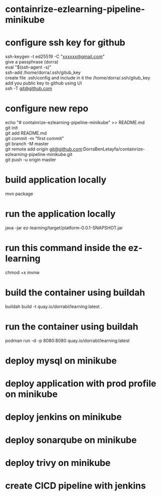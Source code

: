 # containrize-ezlearning-pipeline-minikube
# configure ssh key for github 
ssh-keygen -t ed25519 -C "xxxxxx@gmail.com"  
give a passphrase (dorra)  
eval "$(ssh-agent -s)"  
ssh-add /home/dorra/.ssh/gitub_key  
create file .ssh/config and include in it the /home/dorra/.ssh/gitub_key   
add you public key to github using UI  
ssh -T git@github.com  
# configure new repo
echo "# containrize-ezlearning-pipeline-minikube" >> README.md  
git init  
git add README.md  
git commit -m "first commit"  
git branch -M master  
git remote add origin git@github.com:DorraBenLetayfa/containrize-ezlearning-pipeline-minikube.git  
git push -u origin master  
# build application locally 
mvn package
# run the application locally
java -jar ez-learning/target/platform-0.0.1-SNAPSHOT.jar
# run this command inside the ez-learning
chmod +x mvnw
# build the container using buildah
buildah build -t quay.io/dorrabl/learning:latest .
# run the container using buildah
podman run -d -p 8080:8080 quay.io/dorrabl/learning:latest
# deploy mysql on minikube
# deploy application with prod profile on minikube
# deploy jenkins on minikube
# deploy sonarqube on minikube
# deploy trivy on minikube
# create CICD pipeline with jenkins 